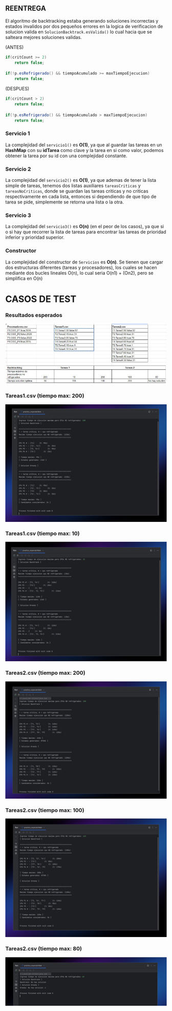 ## REENTREGA

El algoritmo de backtracking estaba generando soluciones incorrectas y estados invalidos por dos pequeños errores en la logica de verificacion de solucion valida en `SolucionBacktrack.esValida()` lo cual hacia que se salteara mejores soluciones validas.

(ANTES)
```JAVA
if(critCount >= 2)
    return false;

if(!p.esRefrigerado() && tiempoAcumulado >= maxTiempoEjecucion)
    return false;
```

(DESPUES)
```JAVA
if(critCount > 2)
    return false;

if(!p.esRefrigerado() && tiempoAcumulado > maxTiempoEjecucion)
    return false;
```

### Servicio 1
La complejidad del `servicio1()` es **O(1)**, ya que al guardar las tareas en un **HashMap** con su **idTarea** como clave y la tarea en si como valor, podemos obtener la tarea por su id con una complejidad constante.

### Servicio 2
La complejidad del `servicio2()` es **O(1)**, ya que ademas de tener la lista simple de tareas, tenemos dos listas auxiliares `tareasCriticas` y `tareasNoCriticas`, donde se guardan las tareas criticas y no criticas respectivamente en cada lista, entonces si dependiendo de que tipo de tarea se pide, simplemente se retorna una lista o la otra.

### Servicio 3
La complejidad del `servicio3()` es **O(n)** (en el peor de los casos), ya que si o si hay que recorrer la lista de tareas para encontrar las tareas de prioridad inferior y prioridad superior.

### Constructor
La complejidad del constructor de `Servicios` es **O(n)**.
Se tienen que cargar dos estructuras diferentes (tareas y procesadores), los cuales se hacen mediante dos bucles lineales O(n), lo cual seria O(n1) + (On2), pero se simplifica en O(n)

# CASOS DE TEST

### Resultados esperados
![](imgs/casos.jpg)

### Tareas1.csv (tiempo max: 200)
![](imgs/tareas1_t200.jpg)

### Tareas1.csv (tiempo max: 10)
![](imgs/tareas1_t10.jpg)

### Tareas2.csv (tiempo max: 200)
![](imgs/tareas2_t200.jpg)

### Tareas2.csv (tiempo max: 100)
![](imgs/tareas2_t100.jpg)

### Tareas2.csv (tiempo max: 80)
![](imgs/tareas2_t80.jpg)